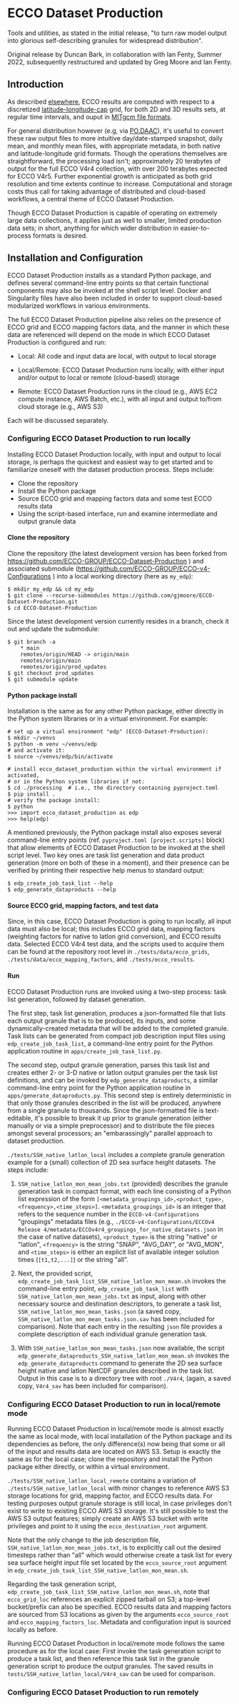 
# ECCO Dataset Production

Tools and utilities, as stated in the initial release, "to turn raw
model output into glorious self-describing granules for widespread
distribution".

Original release by Duncan Bark, in collaboration with Ian Fenty,
Summer 2022, subsequently restructured and updated by Greg Moore and
Ian Fenty.


## Introduction

As described [elsewhere](https://ecco-group.org/home.htm), ECCO
results are computed with respect to a discretized
[latitude-longitude-cap](https://ecco-group.org/docs/v4r4_user_guide.pdf)
grid, for both 2D and 3D results sets, at regular time intervals, and
ouput in [MITgcm file
formats](https://mitgcm.readthedocs.io/en/latest/).

For general distribution however (e.g, via
[PO.DAAC](https://podaac.jpl.nasa.gov/)), it's useful to convert these
raw output files to more intuitive day/date-stamped snapshot, daily mean,
and monthly mean files, with appropriate metadata, in both native and
latitude-longitude grid formats. Though the operations themselves are
straightforward, the processing load isn't; approximately 20 terabytes
of output for the full ECCO V4r4 collection, with over 200 terabytes
expected for ECCO V4r5. Further exponential growth is anticipated as
both grid resolution and time extents continue to increase.
Computational and storage costs thus call for taking advantage of
distributed and cloud-based workflows, a central theme of ECCO Dataset
Production.

Though ECCO Dataset Production is capable of operating on extremely
large data collections, it applies just as well to smaller, limited
production data sets; in short, anything for which wider distribution
in easier-to-process formats is desired.


## Installation and Configuration

ECCO Dataset Production installs as a standard Python package, and
defines several command-line entry points so that certain functional
components may also be invoked at the shell script level.  Docker
and Singularity files have also been included in order to support
cloud-based modularized workflows in various environments.

The full ECCO Dataset Production pipeline also relies on the presence
of ECCO grid and ECCO mapping factors data, and the manner in which
these data are referenced will depend on the mode in which ECCO
Dataset Production is configured and run:

- Local: All code and input data are local, with output to local
  storage

- Local/Remote: ECCO Dataset Production runs locally, with either
  input and/or output to local or remote (cloud-based) storage

- Remote: ECCO Dataset Production runs in the cloud (e.g., AWS EC2
  compute instance, AWS Batch, etc.), with all input and output
  to/from cloud storage (e.g., AWS S3)

Each will be discussed separately.


### Configuring ECCO Dataset Production to run locally

Installing ECCO Dataset Production locally, with input and output to
local storage, is perhaps the quickest and easiest way to get started
and to familiarize oneself with the dataset production process. Steps
include:

- Clone the repository
- Install the Python package
- Source ECCO grid and mapping factors data and some test ECCO results
  data
- Using the script-based interface, run and examine intermediate and
  output granule data

#### Clone the repository

Clone the repository (the latest development version has been forked
from https://github.com/ECCO-GROUP/ECCO-Dataset-Production ) and associated submodule
(https://github.com/ECCO-GROUP/ECCO-v4-Configurations ) into a local working directory
(here as `my_edp`):

	$ mkdir my_edp && cd my_edp
	$ git clone --recurse-submodules https://github.com/gjmoore/ECCO-Dataset-Production.git
	$ cd ECCO-Dataset-Production

Since the latest development version currently resides in a branch,
check it out and update the submodule:

	$ git branch -a
		* main
		remotes/origin/HEAD -> origin/main
		remotes/origin/main
		remotes/origin/prod_updates
	$ git checkout prod_updates
	$ git submodule update

#### Python package install

Installation is the same as for any other Python package, either
directly in the Python system libraries or in a virtual
environment. For example:

	# set up a virtual environment "edp" (ECCO-Dataset-Production):
	$ mkdir ~/venvs
	$ python -m venv ~/venvs/edp
	# and activate it:
	$ source ~/venvs/edp/bin/activate
	
	# install ecco_dataset_production within the virtual environment if activated,
	# or in the Python system libraries if not:
	$ cd ./processing  # i.e., the directory containing pyproject.toml
	$ pip install .
	# verify the package install:
	$ python
	>>> import ecco_dataset_production as edp
	>>> help(edp)

A mentioned previously, the Python package install also exposes
several command-line entry points (ref. `pyproject.toml
[project.scripts]` block) that allow elements of ECCO Dataset
Production to be invoked at the shell script level.  Two key ones are
task list generation and data product generation (more on both of
these in a moment), and their presence can be verified by printing
their respective help menus to standard output:

	$ edp_create_job_task_list --help
	$ edp_generate_dataproducts --help

	
#### Source ECCO grid, mapping factors, and test data

Since, in this case, ECCO Dataset Production is going to run locally,
all input data must also be local; this includes ECCO grid data,
mapping factors (weighting factors for native to latlon grid
conversion), and ECCO results data. Selected ECCO V4r4 test data, and
the scripts used to acquire them can be found at the repository root
level in `./tests/data/ecco_grids`,
`./tests/data/ecco_mapping_factors`, and `./tests/ecco_results`.

#### Run

ECCO Dataset Production runs are invoked using a two-step process:
task list generation, followed by dataset generation.

The first step, task list generation, produces a json-formatted file
that lists each output granule that is to be produced, its inputs, and
some dynamically-created metadata that will be added to the completed
granule. Task lists can be generated from compact job description
input files using `edp_create_job_task_list`, a command-line entry
point for the Python application routine in
`apps/create_job_task_list.py`.

The second step, output granule generation, parses this task list and
creates either 2- or 3-D native or latlon output granules per the task
list definitions, and can be invoked by `edp_generate_dataproducts`, a
similar command-line entry point for the Python application routine in
`apps/generate_dataproducts.py`.  This second step is entirely
deterministic in that only those granules described in the list will
be produced, anywhere from a single granule to thousands.  Since the
json-formatted file is text-editable, it's possible to break it up
prior to granule generation (either manually or via a simple
preprocessor) and to distribute the file pieces amongst several
processors; an "embarassingly" parallel approach to dataset
production.

`./tests/SSH_native_latlon_local` includes a complete granule
generation example for a (small) collection of 2D sea surface height
datasets. The steps include:

1. `SSH_native_latlon_mon_mean_jobs.txt` (provided) describes the
granule generation task in compact format, with each line consisting
of a Python list expression of the form
`[<metadata_groupings_id>,<product_type>,<frequency>,<time_steps>]`.
`<metadata_groupings_id>` is an integer that refers to the sequence
number in the `ECCO-v4-Configurations` "groupings" metadata files
(e.g., `./ECCO-v4-Configurations/ECCOv4 Release
4/metadata/ECCOv4r4_groupings_for_native_datasets.json` in the case of
native datasets), `<product_type>` is the string "native" or
"latlon", `<frequency>` is the string "SNAP", "AVG\_DAY", or
"AVG\_MON", and `<time_steps>` is either an explicit list of available
integer solution times (`[t1,t2,...]`) or the string "all".

2. Next, the provided script,
`edp_create_job_task_list_SSH_native_latlon_mon_mean.sh` invokes the
command-line entry point, `edp_create_job_task_list` with
`SSH_native_latlon_mon_mean_jobs.txt` as input, along with other
necessary source and destination descriptors, to generate a task list,
`SSH_native_latlon_mon_mean_tasks.json` (a saved copy,
`SSH_native_latlon_mon_mean_tasks.json.sav` has been included for
comparison).  Note that each entry in the resulting `json`
file provides a complete description of each individual granule
generation task.

3. With `SSH_native_latlon_mon_mean_tasks.json` now available, the
script `edp_generate_dataproducts_SSH_native_latlon_mon_mean.sh`
invokes the `edp_generate_dataproducts` command to generate the 2D sea
surface height native and latlon NetCDF granules described in the task
list. Output in this case is to a directory tree with root `./V4r4`,
(again, a saved copy, `V4r4_sav` has been included for comparison).


### Configuring ECCO Dataset Production to run in local/remote mode

Running ECCO Dataset Production in local/remote mode is almost exactly
the same as local mode, with local installation of the Python package
and its dependencies as before, the only difference(s) now being that
some or all of the input and results data are located on AWS S3. Setup
is exactly the same as for the local case; clone the repository and
install the Python package either directly, or within a virtual
environment.

`./tests/SSH_native_latlon_local_remote` contains a variation of
`./tests/SSH_native_latlon_local` with minor changes to reference AWS
S3 storage locations for grid, mapping factor, and ECCO results
data. For testing purposes output granule storage is still local, in
case privileges don't exist to write to existing ECCO AWS S3
storage. It's still possible to test the AWS S3 output features;
simply create an AWS S3 bucket with write privileges and point to it
using the `ecco_destination_root` argument.

Note that the only change to the job description file,
`SSH_native_latlon_mon_mean_jobs.txt`, is to explicitly call out the
desired timesteps rather than "all" which would otherwise create a
task list for every sea surface height input file set located by the
`ecco_source_root` argument in
`edp_create_job_task_list_SSH_native_latlon_mon_mean.sh`.

Regarding the task generation script,
`edp_create_job_task_list_SSH_native_latlon_mon_mean.sh`, note that
`ecco_grid_loc` references an explicit zipped tarball on S3; a
top-level bucket/prefix can also be specified.  ECCO results data and
mapping factors are sourced from S3 locations as given by the
arguments `ecco_source_root` and `ecco_mapping_factors_loc`. Metadata
and configuration input is sourced locally as before.

Running ECCO Dataset Production in local/remote mode follows the same
procedure as for the local case: First invoke the task generation
script to produce a task list, and then reference this task list in
the granule generation script to produce the output granules.  The
saved results in `tests/SSH_native_latlon_local/V4r4_sav` can be used
for comparison.


### Configuring ECCO Dataset Production to run remotely



